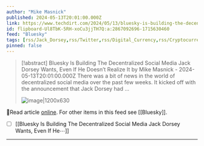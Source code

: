 ```yaml
---
author: "Mike Masnick"
published: 2024-05-13T20:01:00.000Z
link: https://www.techdirt.com/2024/05/13/bluesky-is-building-the-decentralized-social-media-jack-dorsey-wants-even-if-he-doesnt-realize-it/
id: flipboard-Ul8TbK-5RH-xoCu3jjTH7Q:a:2867092696-1715630460
feed: "Bluesky"
tags: [rss/Jack_Dorsey,rss/Twitter,rss/Digital_Currency,rss/Cryptocurrency,rss/Bluesky]
pinned: false
---
```

> [!abstract] Bluesky Is Building The Decentralized Social Media Jack Dorsey Wants, Even If He Doesn’t Realize It by Mike Masnick - 2024-05-13T20:01:00.000Z
> There was a bit of news in the world of decentralized social media over the past few weeks. It kicked off with the announcement that Jack Dorsey had …
>
> ![image|1200x630](https://ic-cdn.flipboard.com/techdirt.com/898f1c9c9a8b4a400aeb7225c2f92177d4d07b34/_xlarge.png)

🔗Read article [online](https://www.techdirt.com/2024/05/13/bluesky-is-building-the-decentralized-social-media-jack-dorsey-wants-even-if-he-doesnt-realize-it/). For other items in this feed see [[Bluesky]].

- [ ] [[Bluesky Is Building The Decentralized Social Media Jack Dorsey Wants, Even If He⋯]]
- - -


